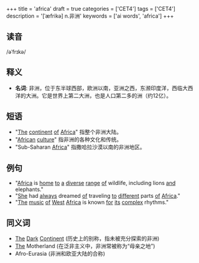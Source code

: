 +++
title = 'africa'
draft = true
categories = ['CET4']
tags = ['CET4']
description = '[ˈæfrikə] n.非洲'
keywords = ['ai words', 'africa']
+++

## 读音
/əˈfrɪkə/

## 释义
- **名词**: 非洲，位于东半球西部，欧洲以南，亚洲之西，东濒印度洋，西临大西洋的大洲。它是世界上第二大洲，也是人口第二多的洲（约12亿）。

## 短语
- "[The](/zh/post/the/) [continent](/zh/post/continent/) [of](/zh/post/of/) [Africa](/zh/post/africa/)" 指整个非洲大陆。
- "[African](/zh/post/african/) [culture](/zh/post/culture/)" 指非洲的各种文化和传统。
- "Sub-Saharan [Africa](/zh/post/africa/)" 指撒哈拉沙漠以南的非洲地区。

## 例句
- "[Africa](/zh/post/africa/) is [home](/zh/post/home/) [to](/zh/post/to/) [a](/zh/post/a/) [diverse](/zh/post/diverse/) [range](/zh/post/range/) [of](/zh/post/of/) wildlife, including lions [and](/zh/post/and/) elephants."
- "[She](/zh/post/she/) had [always](/zh/post/always/) dreamed [of](/zh/post/of/) traveling [to](/zh/post/to/) [different](/zh/post/different/) parts [of](/zh/post/of/) [Africa](/zh/post/africa/)."
- "[The](/zh/post/the/) [music](/zh/post/music/) [of](/zh/post/of/) [West](/zh/post/west/) [Africa](/zh/post/africa/) is known [for](/zh/post/for/) [its](/zh/post/its/) [complex](/zh/post/complex/) rhythms."

## 同义词
- [The](/zh/post/the/) [Dark](/zh/post/dark/) [Continent](/zh/post/continent/) (历史上的别称，指未被充分探索的非洲)
- [The](/zh/post/the/) Motherland (在泛非主义中，非洲常被称为“母亲之地”)
- Afro-Eurasia (非洲和欧亚大陆的合称)
